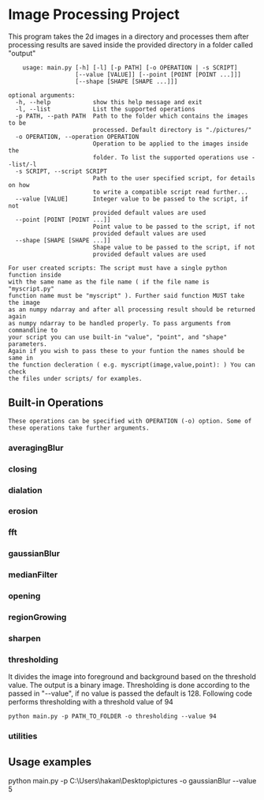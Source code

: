 # Image Processing Project

  This program takes the 2d images in a directory and processes them after
processing results are saved inside the provided directory in a folder called
"output"

```
	usage: main.py [-h] [-l] [-p PATH] [-o OPERATION | -s SCRIPT]
			       [--value [VALUE]] [--point [POINT [POINT ...]]]
                   [--shape [SHAPE [SHAPE ...]]]

optional arguments:
  -h, --help            show this help message and exit
  -l, --list            List the supported operations
  -p PATH, --path PATH  Path to the folder which contains the images to be
                        processed. Default directory is "./pictures/"
  -o OPERATION, --operation OPERATION
                        Operation to be applied to the images inside the
                        folder. To list the supported operations use --list/-l
  -s SCRIPT, --script SCRIPT
                        Path to the user specified script, for details on how
                        to write a compatible script read further...
  --value [VALUE]       Integer value to be passed to the script, if not
                        provided default values are used
  --point [POINT [POINT ...]]
                        Point value to be passed to the script, if not
                        provided default values are used
  --shape [SHAPE [SHAPE ...]]
                        Shape value to be passed to the script, if not
                        provided default values are used

For user created scripts: The script must have a single python function inside
with the same name as the file name ( if the file name is "myscript.py"
function name must be "myscript" ). Further said function MUST take the image
as an numpy ndarray and after all processing result should be returned again
as numpy ndarray to be handled properly. To pass arguments from commandline to
your script you can use built-in "value", "point", and "shape" parameters.
Again if you wish to pass these to your funtion the names should be same in
the function decleration ( e.g. myscript(image,value,point): ) You can check
the files under scripts/ for examples.
```

## Built-in Operations
	These operations can be specified with OPERATION (-o) option. Some of these operations take further arguments.
	
### averagingBlur

### closing

### dialation

### erosion

### fft

### gaussianBlur

### medianFilter

### opening

### regionGrowing

### sharpen

### thresholding

  It divides the image into foreground and background based on the threshold value. The output is a binary image.
Thresholding is done according to the passed in "--value", if no value is passed the default is 128. Following code
performs thresholding with a threshold value of 94

	python main.py -p PATH_TO_FOLDER -o thresholding --value 94
	


### utilities


## Usage examples
python main.py -p C:\Users\hakan\Desktop\pictures -o gaussianBlur --value 5